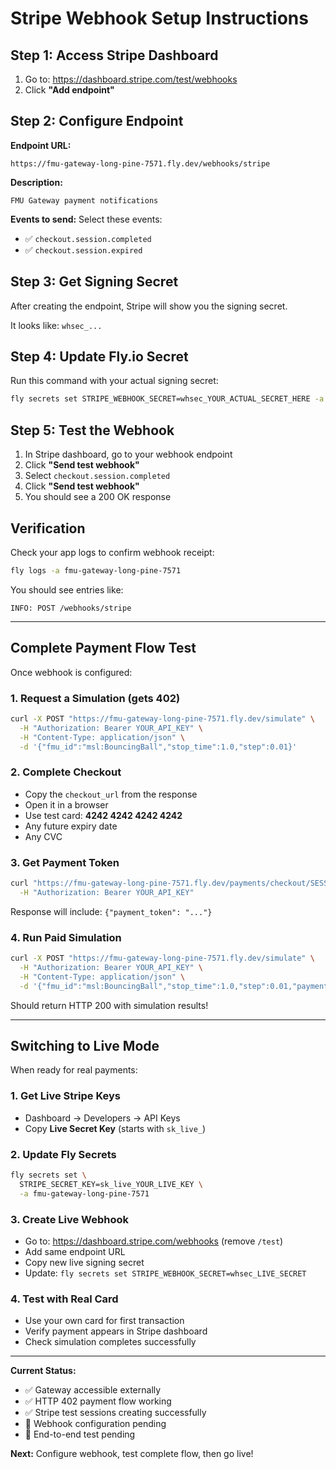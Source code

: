 # Stripe Webhook Setup Instructions

## Step 1: Access Stripe Dashboard

1. Go to: https://dashboard.stripe.com/test/webhooks
2. Click **"Add endpoint"**

## Step 2: Configure Endpoint

**Endpoint URL:**
```
https://fmu-gateway-long-pine-7571.fly.dev/webhooks/stripe
```

**Description:**
```
FMU Gateway payment notifications
```

**Events to send:**
Select these events:
- ✅ `checkout.session.completed`
- ✅ `checkout.session.expired`

## Step 3: Get Signing Secret

After creating the endpoint, Stripe will show you the signing secret.

It looks like: `whsec_...`

## Step 4: Update Fly.io Secret

Run this command with your actual signing secret:

```bash
fly secrets set STRIPE_WEBHOOK_SECRET=whsec_YOUR_ACTUAL_SECRET_HERE -a fmu-gateway-long-pine-7571
```

## Step 5: Test the Webhook

1. In Stripe dashboard, go to your webhook endpoint
2. Click **"Send test webhook"**
3. Select `checkout.session.completed`
4. Click **"Send test webhook"**
5. You should see a 200 OK response

## Verification

Check your app logs to confirm webhook receipt:

```bash
fly logs -a fmu-gateway-long-pine-7571
```

You should see entries like:
```
INFO: POST /webhooks/stripe
```

---

## Complete Payment Flow Test

Once webhook is configured:

### 1. Request a Simulation (gets 402)
```bash
curl -X POST "https://fmu-gateway-long-pine-7571.fly.dev/simulate" \
  -H "Authorization: Bearer YOUR_API_KEY" \
  -H "Content-Type: application/json" \
  -d '{"fmu_id":"msl:BouncingBall","stop_time":1.0,"step":0.01}'
```

### 2. Complete Checkout
- Copy the `checkout_url` from the response
- Open it in a browser
- Use test card: **4242 4242 4242 4242**
- Any future expiry date
- Any CVC

### 3. Get Payment Token
```bash
curl "https://fmu-gateway-long-pine-7571.fly.dev/payments/checkout/SESSION_ID" \
  -H "Authorization: Bearer YOUR_API_KEY"
```

Response will include: `{"payment_token": "..."}`

### 4. Run Paid Simulation
```bash
curl -X POST "https://fmu-gateway-long-pine-7571.fly.dev/simulate" \
  -H "Authorization: Bearer YOUR_API_KEY" \
  -H "Content-Type: application/json" \
  -d '{"fmu_id":"msl:BouncingBall","stop_time":1.0,"step":0.01,"payment_token":"TOKEN_FROM_STEP_3"}'
```

Should return HTTP 200 with simulation results!

---

## Switching to Live Mode

When ready for real payments:

### 1. Get Live Stripe Keys
- Dashboard → Developers → API Keys
- Copy **Live Secret Key** (starts with `sk_live_`)

### 2. Update Fly Secrets
```bash
fly secrets set \
  STRIPE_SECRET_KEY=sk_live_YOUR_LIVE_KEY \
  -a fmu-gateway-long-pine-7571
```

### 3. Create Live Webhook
- Go to: https://dashboard.stripe.com/webhooks (remove `/test`)
- Add same endpoint URL
- Copy new live signing secret
- Update: `fly secrets set STRIPE_WEBHOOK_SECRET=whsec_LIVE_SECRET`

### 4. Test with Real Card
- Use your own card for first transaction
- Verify payment appears in Stripe dashboard
- Check simulation completes successfully

---

**Current Status:**
- ✅ Gateway accessible externally
- ✅ HTTP 402 payment flow working
- ✅ Stripe test sessions creating successfully
- 🔄 Webhook configuration pending
- 🔄 End-to-end test pending

**Next:** Configure webhook, test complete flow, then go live!


